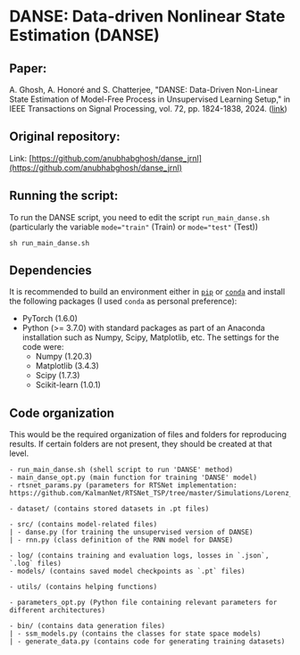 # DANSE: Data-driven Nonlinear State Estimation (DANSE)

## Paper:
A. Ghosh, A. Honoré and S. Chatterjee, "DANSE: Data-Driven Non-Linear State Estimation of Model-Free Process in Unsupervised Learning Setup," in IEEE Transactions on Signal Processing, vol. 72, pp. 1824-1838, 2024. ([link](https://ieeexplore.ieee.org/stamp/stamp.jsp?tp=&arnumber=10485649)) 

## Original repository: 
Link: [https://github.com/anubhabghosh/danse_jrnl](https://github.com/anubhabghosh/danse_jrnl) 

## Running the script:

To run the DANSE script, you need to edit the script `run_main_danse.sh` (particularly the variable `mode="train"` (Train) or `mode="test"` (Test))
```
sh run_main_danse.sh
```

## Dependencies 
It is recommended to build an environment either in [`pip`](https://packaging.python.org/en/latest/guides/installing-using-pip-and-virtual-environments/) or [`conda`](https://packaging.python.org/en/latest/guides/installing-using-pip-and-virtual-environments/) and install the following packages (I used `conda` as personal preference):
- PyTorch (1.6.0)
- Python (>= 3.7.0) with standard packages as part of an Anaconda installation such as Numpy, Scipy, Matplotlib, etc. The settings for the code were:
    - Numpy (1.20.3)
    - Matplotlib (3.4.3)
    - Scipy (1.7.3)
    - Scikit-learn (1.0.1)

## Code organization
This would be the required organization of files and folders for reproducing results. If certain folders are not present, they should be created at that level.

````
- run_main_danse.sh (shell script to run 'DANSE' method)
- main_danse_opt.py (main function for training 'DANSE' model)
- rtsnet_params.py (parameters for RTSNet implementation: https://github.com/KalmanNet/RTSNet_TSP/tree/master/Simulations/Lorenz_Atractor/data)

- dataset/ (contains stored datasets in .pt files)

- src/ (contains model-related files)
| - danse.py (for training the unsupervised version of DANSE)
| - rnn.py (class definition of the RNN model for DANSE)

- log/ (contains training and evaluation logs, losses in `.json`, `.log` files)
- models/ (contains saved model checkpoints as `.pt` files)

- utils/ (contains helping functions)

- parameters_opt.py (Python file containing relevant parameters for different architectures)

- bin/ (contains data generation files)
| - ssm_models.py (contains the classes for state space models)
| - generate_data.py (contains code for generating training datasets)
